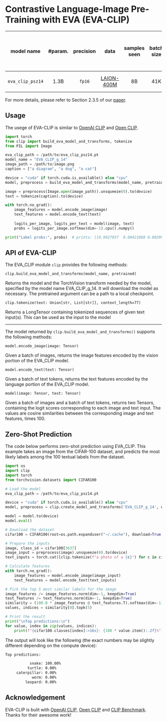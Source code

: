 # Contrastive Language-Image Pre-Training with EVA (EVA-CLIP)


| model name | #param. | precision | data | samples seen |  batch size | IN-1K zero-shot top-1 | weight |
|:-----------:|:------:|:----------:|:------:|:------:|:------:|:------:|:------:|
| `eva_clip_psz14` | 1.3B | `fp16` | [LAION-400M](https://laion.ai/laion-400-open-dataset/) | 8B | 41K | 78.5 | [🤗 HF link](https://huggingface.co/Yuxin-CV/EVA/blob/main/eva_clip_psz14.pt) (`2GB`) |


For more details, please refer to Section 2.3.5 of our [paper](https://arxiv.org/pdf/2211.07636.pdf).


## Usage

The usege of EVA-CLIP is similar to [OpenAI CLIP](https://github.com/openai/CLIP) and [Open CLIP](https://github.com/mlfoundations/open_clip).


```python
import torch
from clip import build_eva_model_and_transforms, tokenize
from PIL import Image

eva_clip_path = /path/to/eva_clip_psz14.pt
model_name = "EVA_CLIP_g_14"
image_path = /path/to/image.png
caption = ["a diagram", "a dog", "a cat"]

device = "cuda" if torch.cuda.is_available() else "cpu"
model, preprocess = build_eva_model_and_transforms(model_name, pretrained=eva_clip_path)

image = preprocess(Image.open(image_path)).unsqueeze(0).to(device)
text = tokenize(caption).to(device)

with torch.no_grad():
    image_features = model.encode_image(image)
    text_features = model.encode_text(text)
    
    logits_per_image, logits_per_text = model(image, text)
    probs = logits_per_image.softmax(dim=-1).cpu().numpy()

print("Label probs:", probs)  # prints: [[0.9927937  0.00421068 0.00299572]]
```
## API of EVA-CLIP
The EVA_CLIP module `clip` provides the following methods:

`clip.build_eva_model_and_transforms(model_name, pretrained)`

Returns the model and the TorchVision transform needed by the model, specified by the model name EVA_CLIP_g_14. It will download the model as necessary. The pretrained argument can be a path to a local checkpoint.

`clip.tokenize(text: Union[str, List[str]], context_length=77)`

Returns a LongTensor containing tokenized sequences of given text input(s). This can be used as the input to the model

---------------------------------------------
The model returned by `clip.build_eva_model_and_transforms()` supports the following methods:

`model.encode_image(image: Tensor)`

Given a batch of images, returns the image features encoded by the vision portion of the EVA_CLIP model.

`model.encode_text(text: Tensor)`

Given a batch of text tokens, returns the text features encoded by the language portion of the EVA_CLIP model.

`model(image: Tensor, text: Tensor)`

Given a batch of images and a batch of text tokens, returns two Tensors, containing the logit scores corresponding to each image and text input. The values are cosine similarities between the corresponding image and text features, times 100.

## Zero-Shot Prediction
The code below performs zero-shot prediction using EVA_CLIP. This example takes an image from the CIFAR-100 dataset, and predicts the most likely labels among the 100 textual labels from the dataset.

```python
import os
import clip
import torch
from torchvision.datasets import CIFAR100

# Load the model
eva_clip_path = /path/to/eva_clip_psz14.pt

device = "cuda" if torch.cuda.is_available() else "cpu"
model, preprocess = clip.create_model_and_transforms('EVA_CLIP_g_14', eva_clip_path)

model = model.to(device)
model.eval()

# Download the dataset
cifar100 = CIFAR100(root=os.path.expanduser("~/.cache"), download=True, train=False)

# Prepare the inputs
image, class_id = cifar100[3637]
image_input = preprocess(image).unsqueeze(0).to(device)
text_inputs = torch.cat([clip.tokenize(f"a photo of a {c}") for c in cifar100.classes]).to(device)

# Calculate features
with torch.no_grad():
    image_features = model.encode_image(image_input)
    text_features = model.encode_text(text_inputs)

# Pick the top 5 most similar labels for the image
image_features /= image_features.norm(dim=-1, keepdim=True)
text_features /= text_features.norm(dim=-1, keepdim=True)
similarity = (100.0 * image_features @ text_features.T).softmax(dim=-1)
values, indices = similarity[0].topk(5)

# Print the result
print("\nTop predictions:\n")
for value, index in zip(values, indices):
    print(f"{cifar100.classes[index]:>16s}: {100 * value.item():.2f}%")

```
The output will look like the following (the exact numbers may be slightly different depending on the compute device):
```bash
Top predictions:

           snake: 100.00%
          turtle: 0.00%
     caterpillar: 0.00%
            worm: 0.00%
         leopard: 0.00%
```



## Acknowledgement
EVA-CLIP is bulit with [OpenAI CLIP](https://github.com/openai/CLIP), [Open CLIP](https://github.com/mlfoundations/open_clip) and [CLIP Benchmark](https://github.com/LAION-AI/CLIP_benchmark). Thanks for their awesome work!